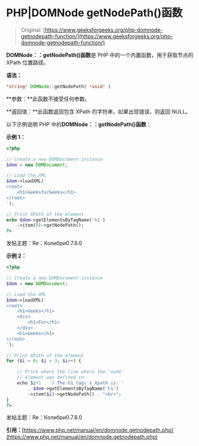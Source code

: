# PHP|DOMNode getNodePath()函数

> Original: [https://www.geeksforgeeks.org/php-domnode-getnodepath-function/](https://www.geeksforgeeks.org/php-domnode-getnodepath-function/)

**DOMNode：：getNodePath()函数**是 PHP 中的一个内置函数，用于获取节点的 XPath 位置路径。

**语法：**

```php
*string* DOMNode::getNodePath( *void* )
```

**参数：**此函数不接受任何参数。

**返回值：**此函数返回包含 XPath 的字符串，如果出现错误，则返回 NULL。

以下示例说明 PHP 中的**DOMNode：：getNodePath()函数**：

**示例 1：**

```php
<?php

// Create a new DOMDocument instance
$dom = new DOMDocument;

// Load the XML
$dom->loadXML('
<root>
    <h1>GeeksforGeeks</h1>
</root>
');

// Print XPath of the element
echo $dom->getElementsByTagName('h1')
    ->item(0)->getNodePath();
?>
```

发帖主题：Re：Колибри0.7.8.0

**示例 2：**

```php
<?php

// Create a new DOMDocument instance
$dom = new DOMDocument;

// Load the XML
$dom->loadXML('
<root>
    <h1>Geeks</h1>
    <div>
        <h1>For</h1>
    </div>
    <h1>Geeks</h1>
</root>
');

// Print XPath of the element
for ($i = 0; $i < 3; $i++) {

    // Print where the line where the 'node' 
    // element was defined in
    echo $i+1 . ') The h1 tag\'s Xpath is: ' 
        . $dom->getElementsByTagName('h1')
        ->item($i)->getNodePath() . "<br>";
}
?>
```

发帖主题：Re：Колибри0.7.8.0

**引用：**[https://www.php.net/manual/en/domnode.getnodepath.php](https://www.php.net/manual/en/domnode.getnodepath.php)